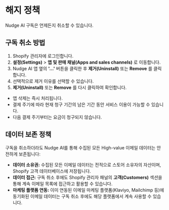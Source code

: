 # 해지 정책

Nudge AI 구독은 언제든지 취소할 수 있습니다.

## 구독 취소 방법

1.  Shopify 관리자에 로그인합니다.
2.  **설정(Settings)** > **앱 및 판매 채널(Apps and sales channels)** 로 이동합니다.
3.  Nudge AI 앱 옆의 **'...'** 버튼을 클릭한 후 **제거(Uninstall)** 또는 **Remove** 를 클릭합니다.
4.  선택적으로 제거 이유를 선택할 수 있습니다.
5.  **제거(Uninstall)** 또는 **Remove** 를 다시 클릭하여 확인합니다.

*   앱 삭제는 즉시 처리됩니다.
*   결제 주기에 따라 현재 청구 기간의 남은 기간 동안 서비스 이용이 가능할 수 있습니다.
*   다음 결제 주기부터는 요금이 청구되지 않습니다.

## 데이터 보존 정책

구독을 취소하더라도 Nudge AI를 통해 수집된 모든 High-value 이메일 데이터는 안전하게 보존됩니다:

*   **데이터 소유권:** 수집된 모든 이메일 데이터는 전적으로 스토어 소유자의 자산이며, Shopify 고객 데이터베이스에 저장됩니다.
*   **데이터 접근:** 구독 취소 후에도 Shopify 관리자 패널의 **고객(Customers)** 섹션을 통해 계속 이메일 목록에 접근하고 활용할 수 있습니다.
*   **마케팅 플랫폼 연동:** 이미 연동된 이메일 마케팅 플랫폼(Klaviyo, Mailchimp 등)에 동기화된 이메일 데이터는 구독 취소 후에도 해당 플랫폼에서 계속 사용할 수 있습니다.

